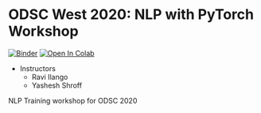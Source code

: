 # ODSC West 2020: NLP with PyTorch Workshop

[![Binder](https://mybinder.org/badge_logo.svg)](https://mybinder.org/v2/gh/ravi-ilango/odsc2020_nlp/master)
[![Open In Colab](https://colab.research.google.com/assets/colab-badge.svg)](https://colab.research.google.com/github/ravi-ilango/odsc2020_nlp/blob/main/part1_labs/01_NLP%20basics.ipynb)

* Instructors
  - Ravi Ilango
  - Yashesh Shroff


NLP Training workshop for ODSC 2020
